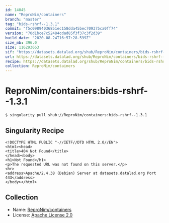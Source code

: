 ```yaml
---
id: 14045
name: "ReproNim/containers"
branch: "master"
tag: "bids-rshrf--1.3.1"
commit: "f5c09894036851ec158dda45bec709375ca0ff74"
version: "70d1bce7c52484cdad85f3f37c3f2d39"
build_date: "2020-08-24T16:57:28.599Z"
size_mb: 396.0
size: 116293663
sif: "https://datasets.datalad.org/shub/ReproNim/containers/bids-rshrf--1.3.1/2020-08-24-f5c09894-70d1bce7/70d1bce7c52484cdad85f3f37c3f2d39.sif"
url: https://datasets.datalad.org/shub/ReproNim/containers/bids-rshrf--1.3.1/2020-08-24-f5c09894-70d1bce7/
recipe: https://datasets.datalad.org/shub/ReproNim/containers/bids-rshrf--1.3.1/2020-08-24-f5c09894-70d1bce7/Singularity
collection: ReproNim/containers
---
```


# ReproNim/containers:bids-rshrf--1.3.1

```bash
$ singularity pull shub://ReproNim/containers:bids-rshrf--1.3.1
```

## Singularity Recipe

```singularity
<!DOCTYPE HTML PUBLIC "-//IETF//DTD HTML 2.0//EN">
<html><head>
<title>404 Not Found</title>
</head><body>
<h1>Not Found</h1>
<p>The requested URL was not found on this server.</p>
<hr>
<address>Apache/2.4.38 (Debian) Server at datasets.datalad.org Port 443</address>
</body></html>
```

## Collection

 - Name: [ReproNim/containers](https://github.com/ReproNim/containers)
 - License: [Apache License 2.0](https://api.github.com/licenses/apache-2.0)

